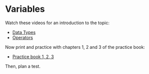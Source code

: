 # Variables

Watch these videos for an introduction to the topic:

- [Data Types](https://www.youtube.com/embed/luDPUSmTcPc?autoplay=1&rel=0)
- [Operators](https://www.youtube.com/embed/f1xZf4iJDWE?autoplay=1&rel=0)

Now print and practice with chapters 1, 2 and 3 of the practice book:

- [Practice book 1, 2, 3]()

Then, plan a test.
